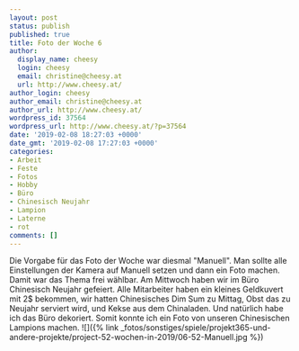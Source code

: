 ```yaml
---
layout: post
status: publish
published: true
title: Foto der Woche 6
author:
  display_name: cheesy
  login: cheesy
  email: christine@cheesy.at
  url: http://www.cheesy.at/
author_login: cheesy
author_email: christine@cheesy.at
author_url: http://www.cheesy.at/
wordpress_id: 37564
wordpress_url: http://www.cheesy.at/?p=37564
date: '2019-02-08 18:27:03 +0000'
date_gmt: '2019-02-08 17:27:03 +0000'
categories:
- Arbeit
- Feste
- Fotos
- Hobby
- Büro
- Chinesisch Neujahr
- Lampion
- Laterne
- rot
comments: []
---
```

Die Vorgabe für das Foto der Woche war diesmal "Manuell". Man sollte alle Einstellungen der Kamera auf Manuell setzen und dann ein Foto machen. Damit war das Thema frei wählbar. Am Mittwoch haben wir im Büro Chinesisch Neujahr gefeiert. Alle Mitarbeiter haben ein kleines Geldkuvert mit 2$ bekommen, wir hatten Chinesisches Dim Sum zu Mittag, Obst das zu Neujahr serviert wird, und Kekse aus dem Chinaladen. Und natürlich habe ich das Büro dekoriert. Somit konnte ich ein Foto von unseren Chinesischen Lampions machen.
![]({% link _fotos/sonstiges/spiele/projekt365-und-andere-projekte/project-52-wochen-in-2019/06-52-Manuell.jpg %})
